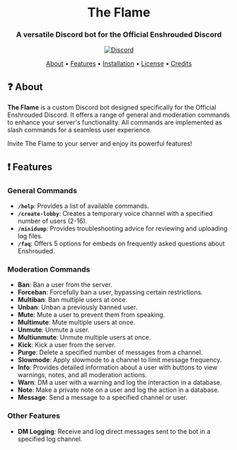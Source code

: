 <h1 align="center">
  <br>
  The Flame
  <br>
</h1>

<h3 align=center>A versatile Discord bot for the Official Enshrouded Discord</h3>

<div align=center>

 [![Discord](https://img.shields.io/discord/658113349384667198.svg?label=&logo=discord&logoColor=ffffff&color=7389D8&labelColor=6A7EC2)](https://discord.gg/Enshrouded)

</div>

<p align="center">
  <a href="#question-about">About</a>
  •
  <a href="#exclamation-features">Features</a>
  •
  <a href="#desktop_computer-my-other-projects">Installation</a>
  •
  <a href="#book-license">License</a>
  •
  <a href="#scroll-credits">Credits</a>
</p>

## :question: About

**The Flame** is a custom Discord bot designed specifically for the Official Enshrouded Discord. It offers a range of general and moderation commands to enhance your server's functionality. All commands are implemented as slash commands for a seamless user experience.

Invite The Flame to your server and enjoy its powerful features!

## :exclamation: Features

### General Commands

- **`/help`**: Provides a list of available commands.
- **`/create-lobby`**: Creates a temporary voice channel with a specified number of users (2-16).
- **`/minidump`**: Provides troubleshooting advice for reviewing and uploading log files.
- **`/faq`**: Offers 5 options for embeds on frequently asked questions about Enshrouded.

### Moderation Commands

- **Ban**: Ban a user from the server.
- **Forceban**: Forcefully ban a user, bypassing certain restrictions.
- **Multiban**: Ban multiple users at once.
- **Unban**: Unban a previously banned user.
- **Mute**: Mute a user to prevent them from speaking.
- **Multimute**: Mute multiple users at once.
- **Unmute**: Unmute a user.
- **Multiunmute**: Unmute multiple users at once.
- **Kick**: Kick a user from the server.
- **Purge**: Delete a specified number of messages from a channel.
- **Slowmode**: Apply slowmode to a channel to limit message frequency.
- **Info**: Provides detailed information about a user with buttons to view warnings, notes, and all moderation actions.
- **Warn**: DM a user with a warning and log the interaction in a database.
- **Note**: Make a private note on a user and log the action in a database.
- **Message**: Send a message to a specified channel or user.

### Other Features

- **DM Logging**: Receive and log direct messages sent to the bot in a specified log channel.
